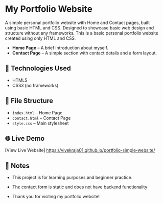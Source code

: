 # My Portfolio Website
A simple personal portfolio website with Home and Contact pages, built using basic HTML and CSS. Designed to showcase basic web design and structure without any frameworks.
This is a basic personal portfolio website created using only HTML and CSS. 

- **Home Page** – A brief introduction about myself.
- **Contact Page** – A simple section with contact details and a form layout.

## 🔧 Technologies Used

- HTML5
- CSS3 (no frameworks)

## 📁 File Structure

- `index.html` – Home Page
- `contact.html` – Contact Page
- `style.css` – Main stylesheet

## 🌐 Live Demo

[View Live Website] https://vivekraja01.github.io/portfolio-simple-website/
## 📌 Notes

- This project is for learning purposes and beginner practice.
- The contact form is static and does not have backend functionality

- Thank you for visiting my portfolio website!
